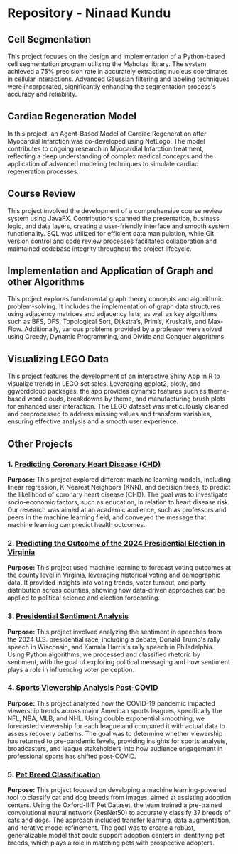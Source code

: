 # Repository - Ninaad Kundu
## Cell Segmentation
This project focuses on the design and implementation of a Python-based cell segmentation program utilizing the Mahotas library. The system achieved a 75% precision rate in accurately extracting nucleus coordinates in cellular interactions. Advanced Gaussian filtering and labeling techniques were incorporated, significantly enhancing the segmentation process's accuracy and reliability.

## Cardiac Regeneration Model
In this project, an Agent-Based Model of Cardiac Regeneration after Myocardial Infarction was co-developed using NetLogo. The model contributes to ongoing research in Myocardial Infarction treatment, reflecting a deep understanding of complex medical concepts and the application of advanced modeling techniques to simulate cardiac regeneration processes.


## Course Review
This project involved the development of a comprehensive course review system using JavaFX. Contributions spanned the presentation, business logic, and data layers, creating a user-friendly interface and smooth system functionality. SQL was utilized for efficient data manipulation, while Git version control and code review processes facilitated collaboration and maintained codebase integrity throughout the project lifecycle.

## Implementation and Application of Graph and other Algorithms
This project explores fundamental graph theory concepts and algorithmic problem-solving. It includes the implementation of graph data structures using adjacency matrices and adjacency lists, as well as key algorithms such as BFS, DFS, Topological Sort, Dijkstra’s, Prim’s, Kruskal’s, and Max-Flow. Additionally, various problems provided by a professor were solved using Greedy, Dynamic Programming, and Divide and Conquer algorithms.

## Visualizing LEGO Data
This project features the development of an interactive Shiny App in R to visualize trends in LEGO set sales. Leveraging ggplot2, plotly, and ggwordcloud packages, the app provides dynamic features such as theme-based word clouds, breakdowns by theme, and manufacturing brush plots for enhanced user interaction. The LEGO dataset was meticulously cleaned and preprocessed to address missing values and transform variables, ensuring effective analysis and a smooth user experience.
## Other Projects


### 1. [Predicting Coronary Heart Disease (CHD)](https://github.com/thaonguyyen/project_chd)
**Purpose:** This project explored different machine learning models, including linear regression, K-Nearest Neighbors (KNN), and decision trees, to predict the likelihood of coronary heart disease (CHD). The goal was to investigate socio-economic factors, such as education, in relation to heart disease risk. Our research was aimed at an academic audience, such as professors and peers in the machine learning field, and conveyed the message that machine learning can predict health outcomes.

### 2. [Predicting the Outcome of the 2024 Presidential Election in Virginia](https://github.com/gaboojie/project_voting)
**Purpose:** This project used machine learning to forecast voting outcomes at the county level in Virginia, leveraging historical voting and demographic data. It provided insights into voting trends, voter turnout, and party distribution across counties, showing how data-driven approaches can be applied to political science and election forecasting.

### 3. [Presidential Sentiment Analysis](https://github.com/bwillow1222/ds4002MI3P1)
**Purpose:** This project involved analyzing the sentiment in speeches from the 2024 U.S. presidential race, including a debate, Donald Trump's rally speech in Wisconsin, and Kamala Harris's rally speech in Philadelphia. Using Python algorithms, we processed and classified rhetoric by sentiment, with the goal of exploring political messaging and how sentiment plays a role in influencing voter perception.

### 4. [Sports Viewership Analysis Post-COVID](https://github.com/bwillow1222/ds4002MI3P2)
**Purpose:** This project analyzed how the COVID-19 pandemic impacted viewership trends across major American sports leagues, specifically the NFL, NBA, MLB, and NHL. Using double exponential smoothing, we forecasted viewership for each league and compared it with actual data to assess recovery patterns. The goal was to determine whether viewership has returned to pre-pandemic levels, providing insights for sports analysts, broadcasters, and league stakeholders into how audience engagement in professional sports has shifted post-COVID.

### 5. [Pet Breed Classification](https://github.com/bwillow1222/ds4002MI3P3)
**Purpose:** This project focused on developing a machine learning-powered tool to classify cat and dog breeds from images, aimed at assisting adoption centers. Using the Oxford-IIIT Pet Dataset, the team trained a pre-trained convolutional neural network (ResNet50) to accurately classify 37 breeds of cats and dogs. The approach included transfer learning, data augmentation, and iterative model refinement. The goal was to create a robust, generalizable model that could support adoption centers in identifying pet breeds, which plays a role in matching pets with prospective adopters.
